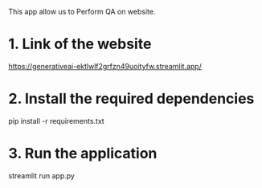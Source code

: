 This app allow us to Perform QA on website.

# 1. Link of the website
https://generativeai-ektlwlf2grfzn49uoityfw.streamlit.app/

# 2. Install the required dependencies
pip install -r requirements.txt

# 3. Run the application
streamlit run app.py
